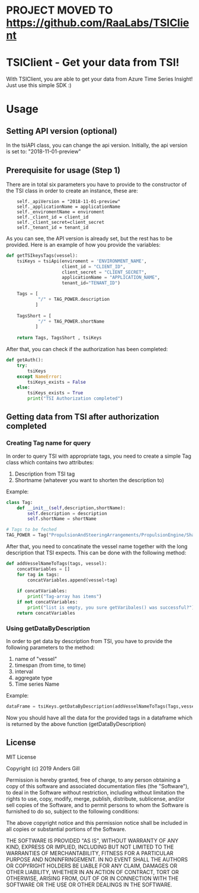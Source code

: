 # PROJECT MOVED TO https://github.com/RaaLabs/TSIClient
# TSIClient - Get your data from TSI!

With TSIClient, you are able to get your data from Azure Time Series Insight! Just use this simple SDK :)

# Usage

## Setting API version (optional)

In the tsiAPI class, you can change the api version.
Initially, the api version is set to: "2018-11-01-preview"

## Prerequisite for usage (Step 1)

There are in total six parameters you have to provide to the constructor of the TSI class in order to create an instance, these are:

        self._apiVersion = "2018-11-01-preview"
        self._applicationName = applicationName
        self._enviromentName = enviroment
        self._client_id = client_id
        self._client_secret=client_secret
        self._tenant_id = tenant_id

As you can see, the API version is already set, but the rest has to be provided.
Here is an example of how you provide the variables:

```python
def getTSIkeysTags(vessel):
    tsiKeys = tsiApi(enviroment = 'ENVIRONMENT_NAME',
                     client_id = "CLIENT_ID",
                     client_secret = "CLIENT_SECRET",
                     applicationName = "APPLICATION_NAME",
                     tenant_id="TENANT_ID")

    Tags = [
            "/" + TAG_POWER.description
           ]
   
    TagsShort = [
            "/" + TAG_POWER.shortName
           ]
    
    return Tags, TagsShort , tsiKeys
```

After that, you can check if the authorization has been completed:

```python
def getAuth():
    try:
        tsiKeys
    except NameError:
        tsiKeys_exists = False
    else:
        tsiKeys_exists = True
        print("TSI Authorization completed")
```

## Getting data from TSI after authorization completed

### Creating Tag name for query

In order to query TSI with appropriate tags, you need to create a simple Tag class which contains two attributes:

1. Description from TSI tag
2. Shortname (whatever you want to shorten the description to)

Example:

```python
class Tag:
    def __init__(self,description,shortName):
        self.description = description
        self.shortName = shortName

# Tags to be feched
TAG_POWER = Tag("PropulsionAndSteeringArrangements/PropulsionEngine/Shaft/ShaftPower+(kW)","ME_ShaftPower")
```

After that, you need to concatinate the vessel name together with the long description that TSI expects.
This can be done with the following method:

```python
def addVesselNameToTags(tags, vessel):
    concatVariables = []
    for tag in tags:
        concatVariables.append(vessel+tag)
    
    if concatVariables:
        print("Tag-array has items")
    if not concatVariables:
        print("list is empty, you sure getVaribales() was successful?")
    return concatVariables
```

### Using getDataByDescription

In order to get data by description from TSI, you have to provide the following parameters to the method:

1. name of "vessel"
2. timespan (from time, to time)
3. interval
4. aggregate type
5. Time series Name

Example: 

```python
dataFrame = tsiKeys.getDataByDescription(addVesselNameToTags(Tags,vesselName),timespan=[timeFrom,timeTo],interval=intervalRequested,aggregate=aggType,TagsShort=TagsShort)
```
Now you should have all the data for the provided tags in a dataframe which is returned by the above function (getDataByDescription)


License
----

MIT License

Copyright (c) 2019 Anders Gill

Permission is hereby granted, free of charge, to any person obtaining a copy
of this software and associated documentation files (the "Software"), to deal
in the Software without restriction, including without limitation the rights
to use, copy, modify, merge, publish, distribute, sublicense, and/or sell
copies of the Software, and to permit persons to whom the Software is
furnished to do so, subject to the following conditions:

The above copyright notice and this permission notice shall be included in all
copies or substantial portions of the Software.

THE SOFTWARE IS PROVIDED "AS IS", WITHOUT WARRANTY OF ANY KIND, EXPRESS OR
IMPLIED, INCLUDING BUT NOT LIMITED TO THE WARRANTIES OF MERCHANTABILITY,
FITNESS FOR A PARTICULAR PURPOSE AND NONINFRINGEMENT. IN NO EVENT SHALL THE
AUTHORS OR COPYRIGHT HOLDERS BE LIABLE FOR ANY CLAIM, DAMAGES OR OTHER
LIABILITY, WHETHER IN AN ACTION OF CONTRACT, TORT OR OTHERWISE, ARISING FROM,
OUT OF OR IN CONNECTION WITH THE SOFTWARE OR THE USE OR OTHER DEALINGS IN THE
SOFTWARE.


